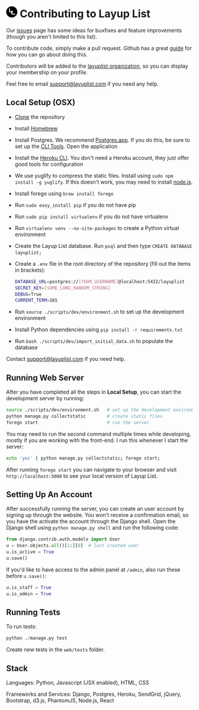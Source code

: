 # <img src="layup_list/static/img/logo-sm.png" alt="logo" width=30> Contributing to Layup List

Our <a href="https://github.com/layuplist/layup-list/issues">issues</a> page has some ideas for buxfixes and feature improvements (though you aren't limited to this list).

To contribute code, simply make a pull request. Github has a great <a href="https://guides.github.com/activities/contributing-to-open-source/">guide</a> for how you can go about doing this.

Contributors will be added to the <a href="https://github.com/layuplist">layuplist organization</a>, so you can display your membership on your profile.

Feel free to email <a href="mailto:support@layuplist.com">support@layuplist.com</a> if you need any help.

Local Setup (OSX)
-----------------

* [Clone](https://help.github.com/articles/cloning-a-repository/) the repository
* Install [Homebrew](http://brew.sh/)
* Install Postgres. We recommend [Postgres.app](http://postgresapp.com/). If you do this, be sure to set up the [CLI Tools](http://postgresapp.com/documentation/cli-tools.html). Open the application
* Install the [Heroku CLI](https://cli.heroku.com). You don't need a Heroku account, they just offer good tools for configuration
* We use yuglify to compress the static files. Install using `sudo npm install -g yuglify`. If this doesn't work, you may need to install [node.js](https://nodejs.org/en/).
* Install forego using `brew install forego`
* Run `sudo easy_install pip` if you do not have pip
* Run `sudo pip install virtualenv` if you do not have virtualenv
* Run `virtualenv venv --no-site-packages` to create a Python virtual environment
* Create the Layup List database. Run `psql` and then type `CREATE DATABASE layuplist;`
* Create a `.env` file in the root directory of the repository (fill out the items in brackets):

  ```bash
  DATABASE_URL=postgres://[YOUR_USERNAME]@localhost:5432/layuplist
  SECRET_KEY=[SOME_LONG_RANDOM_STRING]
  DEBUG=True
  CURRENT_TERM=16S
  ```
* Run `source ./scripts/dev/environment.sh` to set up the development environment
* Install Python dependencies using `pip install -r requirements.txt`
* Run `bash ./scripts/dev/import_initial_data.sh` to populate the database

Contact support@layuplist.com if you need help.

Running Web Server
------------------

After you have completed all the steps in **Local Setup**, you can start the development server by running:

```bash
source ./scripts/dev/environment.sh   # set up the development environment, if you haven't already
python manage.py collectstatic        # create static files
forego start                          # run the server
```

You may need to run the second command multiple times while developing, mostly if you are working with the front-end. I run this whenever I start the server:
```bash
echo 'yes' | python manage.py collectstatic; forego start;
```

After running `forego start` you can navigate to your browser and visit `http://localhost:5000` to see your local version of Layup List.

Setting Up An Account
---------------------

After successfully running the server, you can create an user account by signing up through the website. You won't receive a confirmation email, so you have the activate the account through the Django shell. Open the Django shell using `python manage.py shell` and run the following code:

```python
from django.contrib.auth.models import User
u = User.objects.all()[1:][0]  # last created user
u.is_active = True
u.save()
```

If you'd like to have access to the admin panel at `/admin`, also run these before `u.save()`:

```python
u.is_staff = True
u.is_admin = True
```

Running Tests
-------------

To run tests:
```python
python ./manage.py test
```

Create new tests in the `web/tests` folder.

Stack
-----

Languages: Python, Javascript (JSX enabled), HTML, CSS

Frameworks and Services: Django, Postgres, Heroku, SendGrid, jQuery, Bootstrap, d3.js, PhantomJS, Node.js, React
